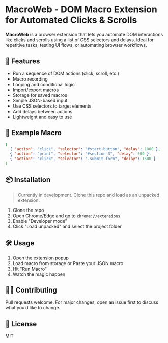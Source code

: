 # MacroWeb - DOM Macro Extension for Automated Clicks & Scrolls

**MacroWeb** is a browser extension that lets you automate DOM interactions like clicks and scrolls using a list of CSS selectors and delays. Ideal for repetitive tasks, testing UI flows, or automating browser workflows.

## 🚀 Features

- Run a sequence of DOM actions (click, scroll, etc.)
- Macro recording
- Looping and conditional logic
- Import/export macros
- Storage for saved macros
- Simple JSON-based input
- Use CSS selectors to target elements
- Add delays between actions
- Lightweight and easy to use

## 🧠 Example Macro

```json
[
  { "action": "click", "selector": "#start-button", "delay": 1000 },
  { "action": "print", "selector": "#section-3", "delay": 500 },
  { "action": "click", "selector": ".submit-form", "delay": 1500 }
]
```

## 📦 Installation

> Currently in development. Clone this repo and load as an unpacked extension.

1. Clone the repo
2. Open Chrome/Edge and go to `chrome://extensions`
3. Enable "Developer mode"
4. Click "Load unpacked" and select the project folder

## 🛠️ Usage

1. Open the extension popup
2. Load macro from storage or Paste your JSON macro
3. Hit "Run Macro"
4. Watch the magic happen

## 🧑‍💻 Contributing

Pull requests welcome. For major changes, open an issue first to discuss what you’d like to change.

## 📃 License

MIT

